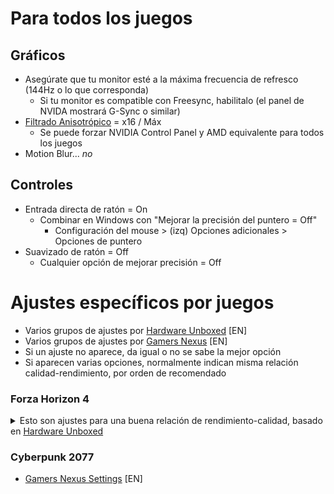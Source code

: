 # Para todos los juegos
## Gráficos
- Asegúrate que tu monitor esté a la máxima frecuencia de refresco (144Hz o lo que corresponda)
  - Si tu monitor es compatible con Freesync, habilitalo (el panel de NVIDA mostrará G-Sync o similar)
- [Filtrado Anisotrópico](https://www.pcgamingwiki.com/wiki/Glossary:Anisotropic_filtering_(AF)) = x16 / Máx
  - Se puede forzar NVIDIA Control Panel y AMD equivalente para todos los juegos
- Motion Blur... *no*
  
## Controles
- Entrada directa de ratón = On
  - Combinar en Windows con "Mejorar la precisión del puntero = Off"
     - Configuración del mouse > (izq) Opciones adicionales > Opciones de puntero
- Suavizado de ratón = Off
  - Cualquier opción de mejorar precisión = Off

# Ajustes específicos por juegos
- Varios grupos de ajustes por [Hardware Unboxed](https://www.youtube.com/playlist?list=PL7m5C6_P_lnXQhO8YRLfVVMSGo0UwDIne) [EN]
- Varios grupos de ajustes por [Gamers Nexus](https://www.youtube.com/results?search_query=gamers+nexus+optimizations+guide) [EN]
- Si un ajuste no aparece, da igual o no se sabe la mejor opción
- Si aparecen varias opciones, normalmente indican misma relación calidad-rendimiento, por orden de recomendado

### Forza Horizon 4
<details>
<summary> Esto son ajustes para una buena relación de rendimiento-calidad, basado en <a href="https://www.youtube.com/watch?v=Z8UODAGyOJs">Hardware Unboxed</a> </summary>
![Rendimiento](images/fh4.png)
+ Night Shadows = On </ul>
+ Shadow Quality = Extreme / Ultra </ul>
+ Texture Quality = Ultra [Limitado por VRAM, 4GB @ 1080p suficiente] </ul>
+ Dynamic Geometry Quality = Medio </ul>
<ul> Antialiasing = x2 MSAA </ul>
<ul> FXAA Antialias = A gusto </ul>
<ul> SSAO = Ultra </ul>
<ul> Refletion Quality = Ultra / High </ul>
<ul> Windshield Reflection Quality = Ultra </ul>
<ul> Mirror Quality = Extreme </ul>
<ul> World Car LoD = Ultra / High [Difs notables en calidad y rendimiento] </ul>
<ul> Deformable Terrain Quality = Ultra </ul>
<ul> SSR = High / Med </ul>
<ul> Lens Effect = Off / Med (por gusto) </ul>
<ul> Shader Quality = High </ul>
<ul> Particle Effects = High (bajar si CPU mal) </ul>
</details>

### Cyberpunk 2077
 - [Gamers Nexus Settings](https://www.youtube.com/watch?v=TEVXVf4Hu0U) [EN]
